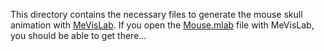 This directory contains the necessary files to generate the mouse skull animation with [MeVisLab](https://www.mevislab.de/).
If you open the [Mouse.mlab](Mouse.mlab) file with MeVisLab, you should be able to get there...